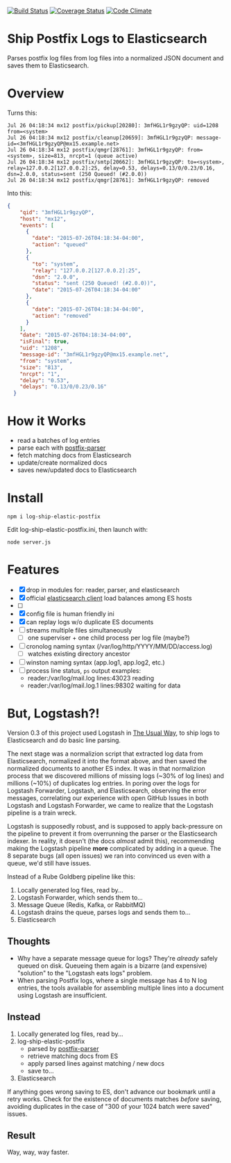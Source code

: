 [![Build Status][ci-img]][ci-url]
[![Coverage Status][cov-img]][cov-url]
[![Code Climate][clim-img]][clim-url]

# Ship Postfix Logs to Elasticsearch

Parses postfix log files from log files into a normalized JSON document and saves them to Elasticsearch.


# Overview

Turns this:

````
Jul 26 04:18:34 mx12 postfix/pickup[20280]: 3mfHGL1r9gzyQP: uid=1208 from=<system>
Jul 26 04:18:34 mx12 postfix/cleanup[20659]: 3mfHGL1r9gzyQP: message-id=<3mfHGL1r9gzyQP@mx15.example.net>
Jul 26 04:18:34 mx12 postfix/qmgr[28761]: 3mfHGL1r9gzyQP: from=<system>, size=813, nrcpt=1 (queue active)
Jul 26 04:18:34 mx12 postfix/smtp[20662]: 3mfHGL1r9gzyQP: to=<system>, relay=127.0.0.2[127.0.0.2]:25, delay=0.53, delays=0.13/0/0.23/0.16, dsn=2.0.0, status=sent (250 Queued! (#2.0.0))
Jul 26 04:18:34 mx12 postfix/qmgr[28761]: 3mfHGL1r9gzyQP: removed
````

Into this:

````json
{
    "qid": "3mfHGL1r9gzyQP",
    "host": "mx12",
    "events": [
      {
        "date": "2015-07-26T04:18:34-04:00",
        "action": "queued"
      },
      {
        "to": "system",
        "relay": "127.0.0.2[127.0.0.2]:25",
        "dsn": "2.0.0",
        "status": "sent (250 Queued! (#2.0.0))",
        "date": "2015-07-26T04:18:34-04:00"
      },
      {
        "date": "2015-07-26T04:18:34-04:00",
        "action": "removed"
      }
    ],
    "date": "2015-07-26T04:18:34-04:00",
    "isFinal": true,
    "uid": "1208",
    "message-id": "3mfHGL1r9gzyQP@mx15.example.net",
    "from": "system",
    "size": "813",
    "nrcpt": "1",
    "delay": "0.53",
    "delays": "0.13/0/0.23/0.16"
  }
  ````


# How it Works

- read a batches of log entries
- parse each with [postfix-parser](https://github.com/DoubleCheck/postfix-parser)
- fetch matching docs from Elasticsearch
- update/create normalized docs
- saves new/updated docs to Elasticsearch


# Install

    npm i log-ship-elastic-postfix

Edit log-ship-elastic-postfix.ini, then launch with:

    node server.js


# Features

- [x] drop in modules for: reader, parser, and elasticsearch
- [x] official [elasticsearch client](https://www.npmjs.com/package/elasticsearch) load balances among ES hosts
- [ ] 
- [x] config file is human friendly ini
- [x] can replay logs w/o duplicate ES documents
- [ ] streams multiple files simultaneously
    - [ ] one superviser + one child process per log file (maybe?)
- [ ] cronolog naming syntax (/var/log/http/YYYY/MM/DD/access.log)
    - [ ] watches existing directory ancestor
- [ ] winston naming syntax (app.log1, app.log2, etc.)
- [ ] process line status, `ps` output examples:
    - reader:/var/log/mail.log   lines:43023 reading
    - reader:/var/log/mail.log.1 lines:98302 waiting for data


# But, Logstash?!

Version 0.3 of this project used Logstash in [The Usual Way](https://www.elastic.co/guide/en/logstash/current/deploying-and-scaling.html), to ship logs to Elasticsearch and do basic line parsing.

The next stage was a normalizion script that extracted log data from Elasticsearch, normalized it into the format above, and then saved the normalized documents to another ES index. It was in that normalizion process that we discovered millions of missing logs (~30% of log lines) and millions (~10%) of duplicates log entries. In poring over the logs for Logstash Forwarder, Logstash, and Elasticsearch, observing the error messages, correlating our experience with open GitHub Issues in both Logstash and Logstash Forwarder, we came to realize that the Logstash pipeline is a train wreck.

Logstash is supposedly robust, and is supposed to apply back-pressure on the pipeline to prevent it from overrunning the parser or the Elasticsearch indexer. In reality, it doesn't (the docs *almost* admit this), recommending making the Logstash pipeline **more** complicated by adding in a queue. The 8 separate bugs (all open issues) we ran into convinced us even with a queue, we'd still have issues.

Instead of a Rube Goldberg pipeline like this:

1. Locally generated log files, read by...
2. Logstash Forwarder, which sends them to...
3. Message Queue (Redis, Kafka, or RabbitMQ)
4. Logstash drains the queue, parses logs and sends them to...
5. Elasticsearch

## Thoughts

* Why have a separate message queue for logs? They're *already* safely queued on disk. Queueing them again is a bizarre (and expensive) "solution" to the "Logstash eats logs" problem.
* When parsing Postfix logs, where a single message has 4 to N log entries, the tools available for assembling multiple lines into a document using Logstash are insufficient.

## Instead

1. Locally generated log files, read by...
2. log-ship-elastic-postfix
    * parsed by [postfix-parser](https://www.npmjs.com/package/postfix-parser)
    * retrieve matching docs from ES
    * apply parsed lines against matching / new docs
    * save to...
3. Elasticsearch

If anything goes wrong saving to ES, don't advance our bookmark until a retry works. Check for the existence of documents matches *before* saving, avoiding duplicates in the case of "300 of your 1024 batch were saved" issues.

## Result

Way, way, way faster.



[ci-img]: https://travis-ci.org/DoubleCheck/log-ship-elastic-postfix.svg
[ci-url]: https://travis-ci.org/DoubleCheck/log-ship-elastic-postfix
[cov-img]: https://coveralls.io/repos/DoubleCheck/log-ship-elastic-postfix/badge.svg
[cov-url]: https://coveralls.io/github/DoubleCheck/log-ship-elastic-postfix
[clim-img]: https://codeclimate.com/github/DoubleCheck/log-ship-elastic-postfix/badges/gpa.svg
[clim-url]: https://codeclimate.com/github/DoubleCheck/log-ship-elastic-postfix
